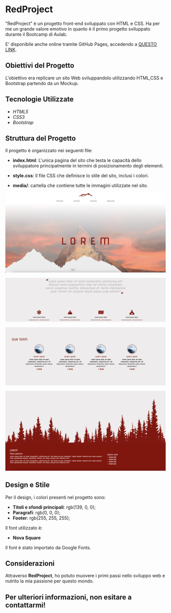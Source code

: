 # RedProject

"RedProject" è un progetto front-end sviluppato con HTML e CSS.
Ha per me un grande valore emotivo in quanto è il primo progetto sviluppato durante il Bootcamp di Aulab.

E' disponibile anche online tramite GitHub Pages, accedendo a [QUESTO LINK](https://leonardonotaristefano-dev.github.io/RedProject/).

## Obiettivi del Progetto
L'obiettivo era replicare un sito Web sviluppandolo utilizzando HTML,CSS e Bootstrap partendo da un Mockup.

## Tecnologie Utilizzate

 - *HTML5*
 - *CSS3*
 - *Bootstrap*

## Struttura del Progetto

Il progetto è organizzato nei seguenti file:

- **index.html**: L'unica pagina del sito che testa le capacità dello sviluppatore principalmente in termini di posizionamento degli elementi.

- **style.css**: Il file CSS che definisce lo stile del sito, inclusi i colori.

- **media/**: cartella che contiene tutte le immagini utilizzate nel sito.

![Header](media/header_github.png)

![Position](media/position_github.png)

![Cards](media/cards_github.png)

![Footer](media/footer_github.png)

## Design e Stile

Per il design, i colori presenti nel progetto sono:

- **Titoli e sfondi principali**: rgb(139, 0, 0);
- **Paragrafi**: rgb(0, 0, 0);
- **Footer**: rgb(255, 255, 255);


Il font utilizzato è:
- **Nova Square**

Il font è stato importato da Google Fonts.


## Considerazioni

Attraverso **RedProject**, ho potuto muovere i primi passi nello sviluppo web e nutrito la mia passione per questo mondo.

Per ulteriori informazioni, non esitare a contattarmi!
---
